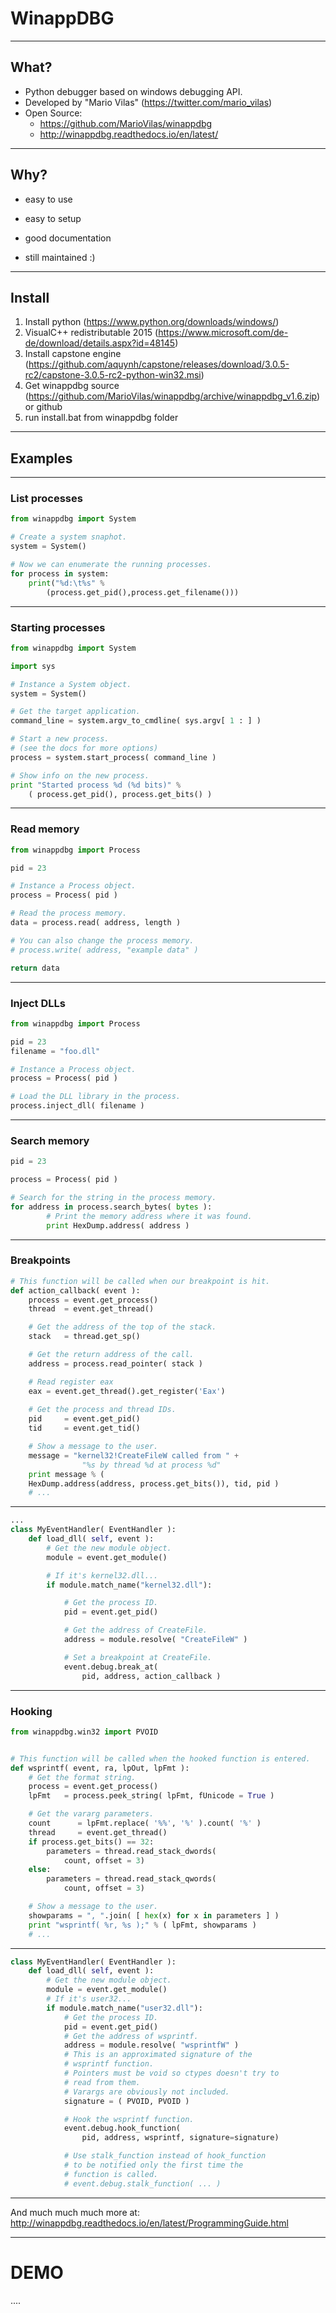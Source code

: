 # WinappDBG

---

## What?

* Python debugger based on windows debugging API.
* Developed by "Mario Vilas" (https://twitter.com/mario_vilas)
* Open Source: 
  * https://github.com/MarioVilas/winappdbg
  * http://winappdbg.readthedocs.io/en/latest/
  
---

## Why?

- easy to use

- easy to setup

- good documentation

- still maintained :)

---

## Install

1. Install python (https://www.python.org/downloads/windows/)
2. VisualC++ redistributable 2015 (https://www.microsoft.com/de-de/download/details.aspx?id=48145)
3. Install capstone engine (https://github.com/aquynh/capstone/releases/download/3.0.5-rc2/capstone-3.0.5-rc2-python-win32.msi)
4. Get winappdbg source (https://github.com/MarioVilas/winappdbg/archive/winappdbg_v1.6.zip) or github
5. run install.bat from winappdbg folder

---

## Examples

---


### List processes

```python
from winappdbg import System

# Create a system snaphot.
system = System()

# Now we can enumerate the running processes.
for process in system:
    print("%d:\t%s" %
    	(process.get_pid(),process.get_filename()))
```

---


### Starting processes

```python
from winappdbg import System

import sys

# Instance a System object.
system = System()

# Get the target application.
command_line = system.argv_to_cmdline( sys.argv[ 1 : ] )

# Start a new process.
# (see the docs for more options)
process = system.start_process( command_line ) 

# Show info on the new process.
print "Started process %d (%d bits)" % 
	( process.get_pid(), process.get_bits() )
```

---


### Read memory

```python
from winappdbg import Process

pid = 23

# Instance a Process object.
process = Process( pid )

# Read the process memory.
data = process.read( address, length )

# You can also change the process memory.
# process.write( address, "example data" )

return data
```

---

### Inject DLLs

```python
from winappdbg import Process

pid = 23
filename = "foo.dll"

# Instance a Process object.
process = Process( pid )

# Load the DLL library in the process.
process.inject_dll( filename )
```

---

### Search memory

```python
pid = 23

process = Process( pid )

# Search for the string in the process memory.
for address in process.search_bytes( bytes ):
        # Print the memory address where it was found.
        print HexDump.address( address )
```

---

### Breakpoints

```python
# This function will be called when our breakpoint is hit.
def action_callback( event ):
    process = event.get_process()
    thread  = event.get_thread()

    # Get the address of the top of the stack.
    stack   = thread.get_sp()

    # Get the return address of the call.
    address = process.read_pointer( stack )

    # Read register eax
    eax = event.get_thread().get_register('Eax')
    
    # Get the process and thread IDs.
    pid     = event.get_pid()
    tid     = event.get_tid()

    # Show a message to the user.
    message = "kernel32!CreateFileW called from " +
    			"%s by thread %d at process %d"
    print message % ( 
    HexDump.address(address, process.get_bits()), tid, pid )
    # ...
```

---

```python
...
class MyEventHandler( EventHandler ):
    def load_dll( self, event ):
        # Get the new module object.
        module = event.get_module()

        # If it's kernel32.dll...
        if module.match_name("kernel32.dll"):

            # Get the process ID.
            pid = event.get_pid()

            # Get the address of CreateFile.
            address = module.resolve( "CreateFileW" )

            # Set a breakpoint at CreateFile.
            event.debug.break_at( 
            	pid, address, action_callback )
```

---

### Hooking

```python
from winappdbg.win32 import PVOID


# This function will be called when the hooked function is entered.
def wsprintf( event, ra, lpOut, lpFmt ):
    # Get the format string.
    process = event.get_process()
    lpFmt   = process.peek_string( lpFmt, fUnicode = True )

    # Get the vararg parameters.
    count      = lpFmt.replace( '%%', '%' ).count( '%' )
    thread     = event.get_thread()
    if process.get_bits() == 32:
        parameters = thread.read_stack_dwords(
        	count, offset = 3)
    else:
        parameters = thread.read_stack_qwords(
        	count, offset = 3)

    # Show a message to the user.
    showparams = ", ".join( [ hex(x) for x in parameters ] )
    print "wsprintf( %r, %s );" % ( lpFmt, showparams )
    # ...
```
---

```python
class MyEventHandler( EventHandler ):
    def load_dll( self, event ):
        # Get the new module object.
        module = event.get_module()
        # If it's user32...
        if module.match_name("user32.dll"):
            # Get the process ID.
            pid = event.get_pid()
            # Get the address of wsprintf.
            address = module.resolve( "wsprintfW" )
            # This is an approximated signature of the 
            # wsprintf function.
            # Pointers must be void so ctypes doesn't try to 
            # read from them.
            # Varargs are obviously not included.
            signature = ( PVOID, PVOID )

            # Hook the wsprintf function.
            event.debug.hook_function( 
            	pid, address, wsprintf, signature=signature)

            # Use stalk_function instead of hook_function
            # to be notified only the first time the  
            # function is called.
            # event.debug.stalk_function( ... )
```

---


And much much much more at: http://winappdbg.readthedocs.io/en/latest/ProgrammingGuide.html


---

# DEMO

....
